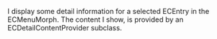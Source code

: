 I display some detail information for a selected ECEntry in the ECMenuMorph.
The content I show, is provided by an ECDetailContentProvider subclass. 
